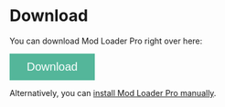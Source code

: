# Download

You can download Mod Loader Pro right over here:

<a href="//github.com/MSCLoaderPro/docs/releases/tag/0.2.3" target="_blank"><button class="btn-download">Download</button></a>

Alternatively, you can <a href="//github.com/MSCLoaderPro/EarlyAccessRelease/releases">install Mod Loader Pro manually</a>.

<style>
.btn-download {
  background-color: rgb(84, 182, 154);
  border: none;
  color: white;
  padding: 12px 30px;
  cursor: pointer;
  font-size: 20px;
}

.btn-download:hover {
  background-color: RoyalBlue;
}
</style>